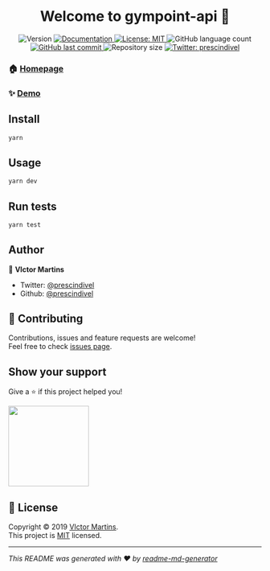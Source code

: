 <h1 align="center">Welcome to gympoint-api 👋</h1>
<p align="center">
  <img alt="Version" src="https://img.shields.io/badge/version-1.0.0-blue.svg?cacheSeconds=2592000" />
  <a href="https://github.com/prescindivel/gympoint/wiki" target="_blank">
    <img alt="Documentation" src="https://img.shields.io/badge/documentation-yes-brightgreen.svg" />
  </a>
  <a href="https://github.com/kefranabg/readme-md-generator/blob/master/LICENSE" target="_blank">
    <img alt="License: MIT" src="https://img.shields.io/badge/License-MIT-yellow.svg" />
  </a>
  <img alt="GitHub language count" src="https://img.shields.io/github/languages/count/prescindivel/gympoint.svg">
  <a href="https://github.com/prescindivel/gympoint/commits/master">
    <img alt="GitHub last commit" src="https://img.shields.io/github/last-commit/prescindivel/gympoint.svg">
  </a>
  <img alt="Repository size" src="https://img.shields.io/github/repo-size/prescindivel/gympoint.svg">
  <a href="https://twitter.com/prescindivel" target="_blank">
    <img alt="Twitter: prescindivel" src="https://img.shields.io/twitter/follow/prescindivel.svg?style=social" />
  </a>
</p>

### 🏠 [Homepage](https://github.com/prescindivel/gympoint/api)

### ✨ [Demo](https://github.com/prescindivel/gympoint/api)

## Install

```sh
yarn
```

## Usage

```sh
yarn dev
```

## Run tests

```sh
yarn test
```

## Author

👤 **VIctor Martins**

* Twitter: [@prescindivel](https://twitter.com/prescindivel)
* Github: [@prescindivel](https://github.com/prescindivel)

## 🤝 Contributing

Contributions, issues and feature requests are welcome!<br />Feel free to check [issues page](https://github.com/prescindivel/gympoint/issues).

## Show your support

Give a ⭐️ if this project helped you!

<a href="https://www.patreon.com/prescindivel">
  <img src="https://c5.patreon.com/external/logo/become_a_patron_button@2x.png" width="160">
</a>

## 📝 License

Copyright © 2019 [VIctor Martins](https://github.com/prescindivel).<br />
This project is [MIT](https://github.com/kefranabg/readme-md-generator/blob/master/LICENSE) licensed.

***
_This README was generated with ❤️ by [readme-md-generator](https://github.com/kefranabg/readme-md-generator)_

